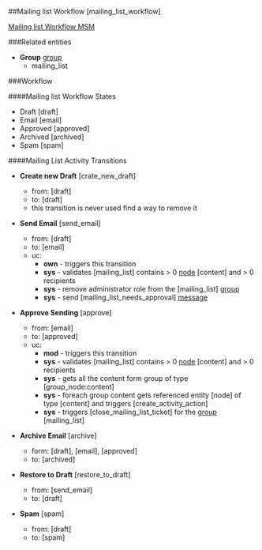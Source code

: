 ##Mailing list Workflow [mailing_list_workflow]

[Mailing list Workflow MSM](../../modules/custom/dmt_mailing_list/src/Plugin/ModerationStateMachine/MailingListStateMachine.php)

###Related entities

- **Group** [group](../entities/group.md)
  - mailing_list

###Workflow

####Mailing list Workflow States

- Draft [draft]
- Email [email]
- Approved [approved]
- Archived [archived]
- Spam [spam]

####Mailing List Activity Transitions

- **Create new Draft** [crate_new_draft]
  - from: [draft]
  - to: [draft]
  - this transition is never used find a way to remove it
 
- **Send Email** [send_email]
  - from: [draft]
  - to: [email]    
  - uc:
    - **own** - triggers this transition
    - **sys** - validates [mailing_list] contains > 0 [node](../entities/node.md) [content] and > 0 recipients 
    - **sys** - remove administrator role from the [mailing_list] [group](../entities/group.md)
    - **sys** - send [mailing_list_needs_approval] [message](../entities/message.md)
    
- **Approve Sending**	[approve]
  - from: [email]
  - to: [approved]
  - uc:
    - **mod** - triggers this transition
    - **sys** - validates [mailing_list] contains > 0 [node](../entities/node.md) [content] and > 0 recipients 
    - **sys** - gets all the content form group of type [group_node:content] 
    - **sys** - foreach group content gets referenced entity [node] of type [content] and triggers [create_activity_action]
    - **sys** - triggers [close_mailing_list_ticket] for the [group](../entities/group.md) [mailing_list]
    
- **Archive	Email** [archive]
  - form: [draft], [email], [approved]
  - to: [archived]
  
- **Restore to Draft**	[restore_to_draft]
  - from: [send_email]
  - to: [draft]
  
- **Spam** [spam]
  - from: [draft]
  - to: [spam]
